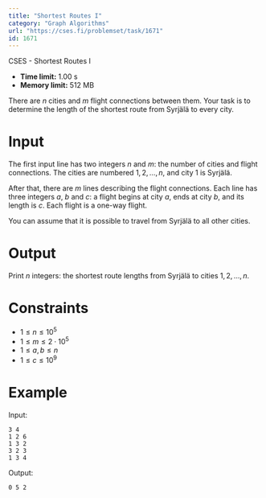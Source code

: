 ```yaml
---
title: "Shortest Routes I"
category: "Graph Algorithms"
url: "https://cses.fi/problemset/task/1671"
id: 1671
---
```


CSES - Shortest Routes I

  * **Time limit:** 1.00 s
  * **Memory limit:** 512 MB

There are $n$ cities and $m$ flight connections between them. Your task is to
determine the length of the shortest route from Syrjälä to every city.

# Input

The first input line has two integers $n$ and $m$: the number of cities and
flight connections. The cities are numbered $1,2,\dots,n$, and city $1$ is
Syrjälä.

After that, there are $m$ lines describing the flight connections. Each line
has three integers $a$, $b$ and $c$: a flight begins at city $a$, ends at city
$b$, and its length is $c$. Each flight is a one-way flight.

You can assume that it is possible to travel from Syrjälä to all other cities.

# Output

Print $n$ integers: the shortest route lengths from Syrjälä to cities
$1,2,\dots,n$.

# Constraints

  * $1 \le n \le 10^5$
  * $1 \le m \le 2 \cdot 10^5$
  * $1 \le a,b \le n$
  * $1 \le c \le 10^9$

# Example

Input:

    
    
    3 4
    1 2 6
    1 3 2
    3 2 3
    1 3 4
    

Output:

    
    
    0 5 2
    


